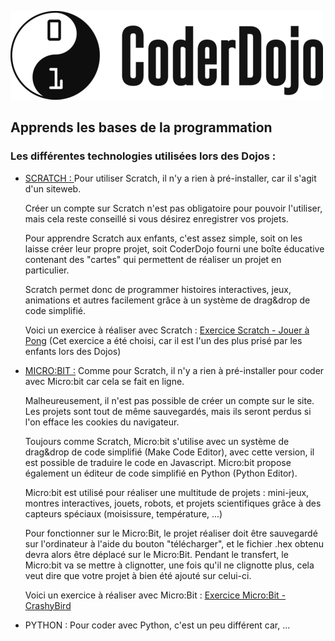 ![Logo CoderDojo](coderdojo-logo.png)

## Apprends les bases de la programmation

### Les différentes technologies utilisées lors des Dojos :

* [SCRATCH : ](https://scratch.mit.edu/)
    Pour utiliser Scratch, il n'y a rien à pré-installer, car il s'agit d'un siteweb.
    
    Créer un compte sur Scratch n'est pas obligatoire pour pouvoir l'utiliser, mais cela reste conseillé si vous désirez         enregistrer vos projets.
    
    Pour apprendre Scratch aux enfants, c'est assez simple, soit on les laisse créer leur propre projet, 
    soit CoderDojo fourni une boîte éducative contenant des "cartes" qui permettent de réaliser un projet en particulier.
    
    Scratch permet donc de programmer histoires interactives, jeux, animations et autres facilement grâce à un système de         drag&drop de code simplifié.
    
    Voici un exercice à réaliser avec Scratch : [Exercice Scratch - Jouer à Pong](https://github.com/PaulineRoppe/CoderDojo-Workshop/blob/master/ex-scratch.mdhttps://github.com/PaulineRoppe/CoderDojo-Workshop/blob/master/ex-scratch.md)
    (Cet exercice a été choisi, car il est l'un des plus prisé par les enfants lors des Dojos)
    
 
 
 * [MICRO:BIT :](https://microbit.org/fr/)
      Comme pour Scratch, il n'y a rien à pré-installer pour coder avec Micro:bit car cela se fait en ligne.
      
      Malheureusement, il n'est pas possible de créer un compte sur le site. Les projets sont tout de même sauvegardés, mais       ils seront perdus si l'on efface les cookies du navigateur.
      
      Toujours comme Scratch, Micro:bit s'utilise avec un système de drag&drop de code simplifié (Make Code Editor), avec           cette version, il est possible de traduire le code en Javascript.
      Micro:bit propose également un éditeur de code simplifié en Python (Python Editor).
      
      Micro:bit est utilisé pour réaliser une multitude de projets : mini-jeux, montres interactives, jouets, robots, et           projets scientifiques grâce à des capteurs spéciaux (moisissure, température, ...) 
      
      Pour fonctionner sur le Micro:Bit, le projet réaliser doit être sauvegardé sur l'ordinateur à l'aide du bouton               "télécharger", et le fichier .hex obtenu devra alors être déplacé sur le Micro:Bit.
      Pendant le transfert, le Micro:bit va se mettre à clignotter, une fois qu'il ne clignotte plus, cela veut dire que           votre projet à bien été ajouté sur celui-ci.
      
      Voici un exercice à réaliser avec Micro:Bit : [Exercice Micro:Bit - CrashyBird](https://github.com/PaulineRoppe/CoderDojo-Workshop/blob/master/ex-microbit.md)
      
      
 * PYTHON : 
      Pour coder avec Python, c'est un peu différent car, ...

